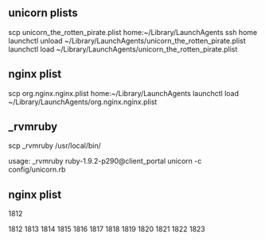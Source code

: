 ## unicorn plists
scp unicorn_the_rotten_pirate.plist home:~/Library/LaunchAgents
ssh home
launchctl unload ~/Library/LaunchAgents/unicorn_the_rotten_pirate.plist
launchctl load ~/Library/LaunchAgents/unicorn_the_rotten_pirate.plist

## nginx plist
scp org.nginx.nginx.plist home:~/Library/LaunchAgents
launchctl load ~/Library/LaunchAgents/org.nginx.nginx.plist


## _rvmruby

scp _rvmruby /usr/local/bin/

usage: 
_rvmruby ruby-1.9.2-p290@client_portal unicorn -c config/unicorn.rb



## nginx plist


1812 

1812 1813 1814 1815 1816 1817 1818 1819 1820 1821 1822 1823 